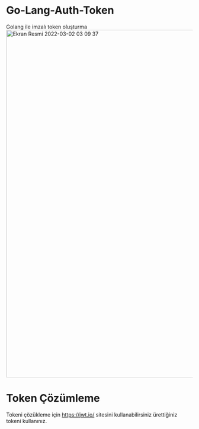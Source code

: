 # Go-Lang-Auth-Token
Golang ile imzalı token oluşturma
<img width="937" alt="Ekran Resmi 2022-03-02 03 09 37" src="https://user-images.githubusercontent.com/92402372/156269994-9b5513f3-a9e2-4023-97c9-239ceb90d568.png">

# Token Çözümleme
Tokeni çözükleme için https://jwt.io/ sitesini kullanabilirsiniz ürettiğiniz tokeni kullanınız.
